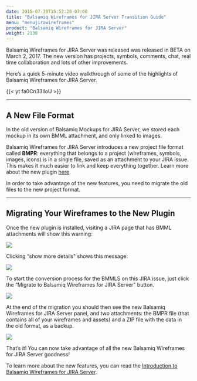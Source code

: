 ```yaml
---
date: 2015-07-30T15:52:28-07:00
title: "Balsamiq Wireframes for JIRA Server Transition Guide"
menu: "menujirawireframes"
product: "Balsamiq Wireframes for JIRA Server"
weight: 2130
---
```


Balsamiq Wireframes for JIRA Server was released was released in BETA on March 2, 2017. The new version has projects, symbols, comments, chat, real time collaboration and lots of other improvements.

Here’s a quick 5-minute video walkthrough of some of the highlights of Balsamiq Wireframes for JIRA Server.

{{< yt fa0Cn33lloU >}}

* * *

## A New File Format

In the old version of Balsamiq Mockups for JIRA Server, we stored each mockup in its own BMML attachment, and only linked to images.

Balsamiq Wireframes for JIRA Server introduces a new project file format called **BMPR**: everything that belongs to a project (wireframes, symbols, images, icons) is in a single file, saved as an attachment to your JIRA issue. This makes it much easier to link and keep everything together. Learn more about the new plugin [here](../intro/).

In order to take advantage of the new features, you need to migrate the old files to the new project format.

* * *

## Migrating Your Wireframes to the New Plugin

Once the new plugin is installed, visiting a JIRA page that has BMML attachments will show this warning:

![](//media.balsamiq.com/img/support/docs/jira/wireframes/transition-guide-1.png)

Clicking “show more details" shows this message:

![](//media.balsamiq.com/img/support/docs/jira/wireframes/transition-guide-2.png)

To start the conversion process for the BMMLS on this JIRA issue, just click the “Migrate to Balsamiq Wireframes for JIRA Server" button.

![](//media.balsamiq.com/img/support/docs/jira/wireframes/transition-guide-3.png)

At the end of the migration you should then see the new Balsamiq Wireframes for JIRA Server panel, and two attachments: the BMPR file (that contains all of your wireframes and assets) and a ZIP file with the data in the old format, as a backup.  

![](//media.balsamiq.com/img/support/docs/jira/wireframes/transition-guide-4.png)


That’s it! You can now take advantage of all the new Balsamiq Wireframes for JIRA Server goodness!

To learn more about the new features, you can read the [Introduction to Balsamiq Wireframes for JIRA Server](../intro/).
